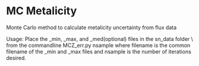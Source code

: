 MC Metalicity
====================

Monte Carlo method to calculate metalicity uncertainty from flux data

Usage:
Place the _min, _max, and _med(optional) files in the sn_data folder \\
from the commandline
MCZ_err.py <filename> nsample
where filename is the common filename of the _min and _max files and nsample is the number of iterations desired.
